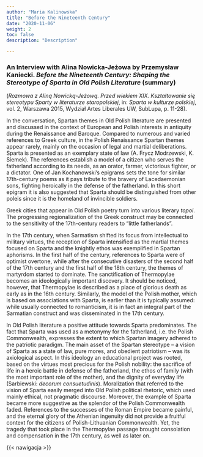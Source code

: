 ```yaml
---
author: "Maria Kalinowska"
title: "Before the Nineteenth Century"
date: "2020-11-06"
weight: 2
toc: false
description: "Description"

---
```


### An Interview with Alina Nowicka-Jeżowa by Przemysław Kaniecki. *Before the Nineteenth Century: Shaping the Stereotype of Sparta in Old Polish Literature* (summary)

(*Rozmowa z Aliną Nowicką-Jeżową. Przed wiekiem XIX. Kształtowanie się stereotypu Sparty w literaturze staropolskiej*, in: *Sparta w kulturze polskiej*, vol. 2, Warszawa 2015, Wydział Artes Liberales UW, SubLupa, p. 11-28).

In the conversation, Spartan themes in Old Polish literature are presented and discussed in the context of European and Polish interests in antiquity during the Renaissance and Baroque. Compared to numerous and varied references to Greek culture, in the Polish Renaissance Spartan themes appear rarely, mainly on the occasion of legal and martial deliberations. Sparta is presented as an exemplary state of law (A. Frycz Modrzewski, K. Siemek). The references establish a model of a citizen who serves the fatherland according to its needs, as an orator, farmer, victorious fighter, or a dictator. One of Jan Kochanowski’s epigrams sets the tone for similar 17th-century poems as it pays tribute to the bravery of Lacedaemonian sons, fighting heroically in the defense of the fatherland. In this short epigram it is also suggested that Sparta should be distinguished from other poleis since it is the homeland of invincible soldiers.

Greek cities that appear in Old Polish poetry turn into various literary *topoi*. The progressing regionalization of the Greek construct may be connected to the sensitivity of the 17th-century readers to “little fatherlands”. 

In the 17th century, when Sarmatism shifted its focus from intellectual to military virtues, the reception of Sparta intensified as the martial themes focused on Sparta and the knightly ethos was exemplified in Spartan aphorisms. In the first half of the century, references to Sparta were of optimist overtone, while after the consecutive disasters of the second half of the 17th century and the first half of the 18th century, the themes of martyrdom started to dominate. The sanctification of Thermopylae becomes an ideologically important discovery. It should be noticed, however, that Thermopylae is described as a place of glorious death as early as in the 16th century. Similarly, the model of the Polish mother, which is based on associations with Sparta, is earlier than it is typically assumed: while usually connected to romanticism, it is in fact an integral part of the Sarmatian construct and was disseminated in the 17th century.

In Old Polish literature a positive attitude towards Sparta predominates. The fact that Sparta was used as a metonymy for the fatherland, i.e. the Polish Commonwealth, expresses the extent to which Spartan imagery adhered to the patriotic paradigm. The main asset of the Spartan stereotype – a vision of Sparta as a state of law, pure mores, and obedient patriotism – was its axiological aspect.  In this ideology an educational project was rooted, based on the virtues most precious for the Polish nobility: the sacrifice of life in a heroic battle in defense of the fatherland, the ethos of family (with the most important role of the mother), and the dignity of everyday life (Sarbiewski: *decorum consuetudinis*). Moralization that referred to the vision of Sparta easily merged into Old Polish political rhetoric, which used mainly ethical, not pragmatic discourse. Moreover, the example of Sparta became more suggestive as the splendor of the Polish Commonwealth faded. References to the successes of the Roman Empire became painful, and the eternal glory of the Athenian ingenuity did not provide a fruitful context for the citizens of Polish-Lithuanian Commonwealth. Yet, the tragedy that took place in the Thermopylae passage brought consolation and compensation in the 17th century, as well as later on.

{{< nawigacja >}}
